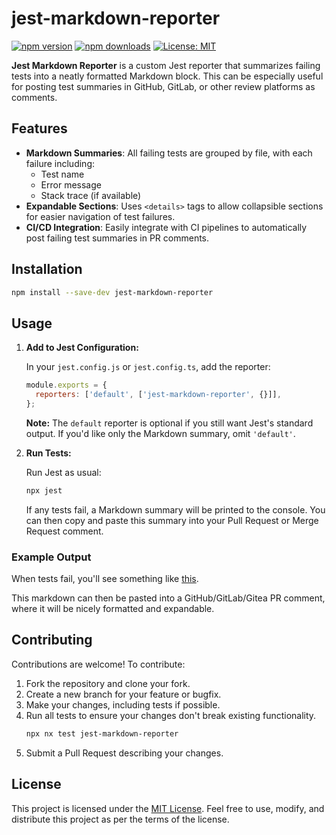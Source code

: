 # jest-markdown-reporter

[![npm version](https://img.shields.io/npm/v/jest-markdown-reporter.svg)](https://www.npmjs.com/package/jest-markdown-reporter)
[![npm downloads](https://img.shields.io/npm/dm/jest-markdown-reporter.svg)](https://www.npmjs.com/package/jest-markdown-reporter)
[![License: MIT](https://img.shields.io/badge/License-MIT-yellow.svg)](./LICENSE.md)

**Jest Markdown Reporter** is a custom Jest reporter that summarizes failing tests into a neatly formatted Markdown block. This can be especially useful for posting test summaries in GitHub, GitLab, or other review platforms as comments.

## Features

- **Markdown Summaries**: All failing tests are grouped by file, with each failure including:
  - Test name
  - Error message
  - Stack trace (if available)
- **Expandable Sections**: Uses `<details>` tags to allow collapsible sections for easier navigation of test failures.
- **CI/CD Integration**: Easily integrate with CI pipelines to automatically post failing test summaries in PR comments.

## Installation

```bash
npm install --save-dev jest-markdown-reporter
```

## Usage

1. **Add to Jest Configuration:**

   In your `jest.config.js` or `jest.config.ts`, add the reporter:

   ```javascript
   module.exports = {
     reporters: ['default', ['jest-markdown-reporter', {}]],
   };
   ```

   **Note:** The `default` reporter is optional if you still want Jest's standard output. If you'd like only the Markdown summary, omit `'default'`.

2. **Run Tests:**

   Run Jest as usual:

   ```bash
   npx jest
   ```

   If any tests fail, a Markdown summary will be printed to the console. You can then copy and paste this summary into your Pull Request or Merge Request comment.

### Example Output

When tests fail, you'll see something like [this](./example-output.md).

This markdown can then be pasted into a GitHub/GitLab/Gitea PR comment, where it will be nicely formatted and expandable.

## Contributing

Contributions are welcome! To contribute:

1. Fork the repository and clone your fork.
2. Create a new branch for your feature or bugfix.
3. Make your changes, including tests if possible.
4. Run all tests to ensure your changes don't break existing functionality.
   ```bash
   npx nx test jest-markdown-reporter
   ```
5. Submit a Pull Request describing your changes.

## License

This project is licensed under the [MIT License](./LICENSE). Feel free to use, modify, and distribute this project as per the terms of the license.
